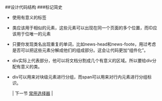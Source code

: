 ##设计代码结构
###标记简史
* 使用有意义的标签
* 类应该用于相似的元素，这些元素可以出现在同一个页面的多个位置，而ID应该用于位唯一的元素
* 只要你发现类名出现重复的单词，比如news-head和news-foote，用过考虑是否可以把这些元素分解成他们的组成部分。这会让代码更加“组件化”。
* div实际上代表部分，他可以将文档分割成几个有意义的区域。所以要给div分配有意义的类。
* div可以用来对块级元素进行分组，而span可以用来对行内元素进行分组标识。

  | 下一节 [常用选择器](../chapter-02/selector.md) |